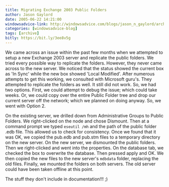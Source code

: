 ```yaml
---
title: Migrating Exchange 2003 Public Folders
author: Jason Gaylord
date: 2005-06-22 14:21:00
windowsadvice-link: http://windowsadvice.com/blogs/jason_n_gaylord/archive/2005/06/22/Exchange-2003-Public-Folders-Local-Modified-Status.aspx
categories: [windowsadvice-blog]
tags: [archive]
bitly: https://bit.ly/3ee8v5g
---
```


We came across an issue within the past few months when we attempted to setup a new Exchange 2003 server and replicate the public folders. We tried every possible way to replicate the folders. However, they never came across to the new server. We noticed that the status showed the current box as 'In Sync' while the new box showed 'Local Modified'. After numerous attempts to get this working, we consulted with Microsoft guru's. They attempted to replicate the folders as well. It still did not work. So, we had two options. First, we could attempt to debug the issue; which could take weeks. Or, we could copy over the entire Public Folder tree and drop our current server off the network; which we planned on doing anyway. So, we went with Option 2.  
  
On the existing server, we drilled down from Administrative Groups to Public Folders. We right-clicked on the node and chose Dismount. Then at a command prompt we typed `eseutil /mh` and the path of the public folder .edb file. This allowed us to check for consistency. Once we found that it was OK, we copied the pub.edb and pub.stm files to a temporary directory on the new server. On the new server, we dismounted the public folders. Then we right-clicked and went into the properties. On the database tab, we checked the box to overwrite the database. Then pressed apply and OK. We then copied the new files to the new server's `mdbdata` folder, replacing the old files. Finally, we mounted the folders on both servers. The old server could have been taken offline at this point.  
  
The stuff they don't include in documentation!!! ;)
